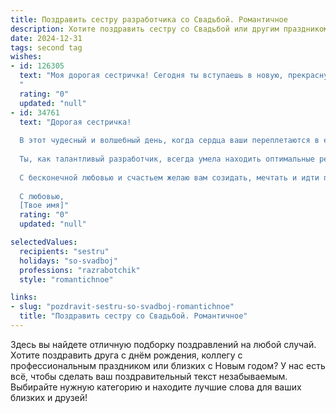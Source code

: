 ```yaml
---
title: Поздравить сестру разработчика со Свадьбой. Романтичное
description: Хотите поздравить сестру со Свадьбой или другим праздником? Наш ИИ создаст незабываемое поздравление, а вы обязательно выделитесь среди других.  
date: 2024-12-31
tags: second tag
wishes:
- id: 126305
  text: "Моя дорогая сестричка! Сегодня ты вступаешь в новую, прекрасную главу своей жизни, полную любви и счастья!  Сердце переполняется радостью, наблюдая за твоим сиянием. Пусть ваш союз будет таким же крепким и надежным, как код, который ты создаешь с такой любовью и мастерством. Желаю вам бесконечного счастья, взаимопонимания и нежности, которые будут согревать ваши сердца долгие годы.  Пусть ваш семейный очаг всегда будет полон света, тепла и уюта.  С днем свадьбы, любимая!
  "
  rating: "0"
  updated: "null"
- id: 34761
  text: "Дорогая сестричка!
  
  В этот чудесный и волшебный день, когда сердца ваши переплетаются в едином ритме любви, хочу поздравить тебя со свадьбой! Ваша любовь — это удивительный код, созданный без ошибок, работающий на крепкие и надежные чувства. Пусть каждый новый день совместной жизни будет для вас как обновление программы — полон радости, счастья и гармонии.
  
  Ты, как талантливый разработчик, всегда умела находить оптимальные решения, и пусть в вашей жизни будет много счастливых функций и бесконечное множество вызовов, после которых вы будете только ближе друг к другу. Знай, что ваша история любви — самый красивый проект, и я уверена, что мы все станем его свидетелями.
  
  С бесконечной любовью и счастьем желаю вам созидать, мечтать и идти по жизни рука об руку. Пусть ваша семья будет крепкой, как высоконадежный сервер, а каждый день — наполнен радостью и светом!
  
  С любовью,
  [Твое имя]"
  rating: "0"
  updated: "null"

selectedValues:
  recipients: "sestru"
  holidays: "so-svadboj"
  professions: "razrabotchik"
  style: "romantichnoe"

links:
- slug: "pozdravit-sestru-so-svadboj-romantichnoe"
  title: "Поздравить сестру со Свадьбой. Романтичное"
---
```


Здесь вы найдете отличную подборку поздравлений на любой случай.
Хотите поздравить друга с днём рождения, коллегу с профессиональным праздником или близких с Новым годом? У нас есть всё, чтобы сделать ваш поздравительный текст незабываемым. Выбирайте нужную категорию и находите лучшие слова для ваших близких и друзей!

